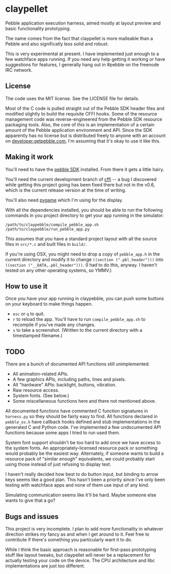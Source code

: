 claypellet
==========

Pebble application execution harness, aimed mostly at layout preview and basic
functionality prototyping.

The name comes from the fact that claypellet is more malleable than a Pebble
and also significatly less solid and robust.

This is very experimental at present. I have implemented just enough to a few
watchface apps running. If you need any help getting it working or have
suggestions for features, I generally hang out in #pebble on the freenode IRC
network.

License
-------

The code uses the MIT license. See the LICENSE file for details.

Most of the C code is pulled straight out of the Pebble SDK header files and
modified slightly to build the requisite CFFI hooks. Some of the resource
management code was reverse-engineered from the Pebble SDK resource packaging
tools. Also, the core of this is an implementation of a certain amount of the
Pebble application environment and API. Since the SDK apparently has no license
but is distributed freely to anyone with an account on
[developer.getpebble.com](http://developer.getpebble.com/), I'm assuming that
it's okay to use it like this.

Making it work
--------------

You'll need to have the [pebble SDK](http://developer.getpebble.com/)
installed. From there it gets a little hairy.

You'll need the current development branch of
[cffi](http://cffi.readthedocs.org/) -- a bug I discovered while getting this
project going has been fixed there but not in the v0.6, which is the current
release version at the time of writing.

You'll also need [pygame](http://pygame.org/) which I'm using for the display.

With all the dependencies installed, you should be able to run the following
commands in you project directory to get your app running in the simulator:

    /path/to/claypebble/compile_pebble_app.sh
    /path/to/claypebble/run_pebble_app.py

This assumes that you have a standard project layout with all the source files
in `src/*.c` and built files in `build/`.

If you're using OSX, you might need to drop a copy of `pebble_app.h` in the
current directory and modify it to change `((section (".pbl_header")))` into
`((section ("__DATA,.pbl_header")))`. (I had to do this, anyway. I haven't
tested on any other operating systems, so YMMV.)

How to use it
-------------

Once you have your app running in claypebble, you can push some buttons on your
keyboard to make things happen.

  * `esc` or `q` to quit.
  * `r` to reload the app. You'll have to run `compile_pebble_app.sh` to
    recompile if you've made any changes.
  * `s` to take a screenshot. (Written to the current directory with a
    timestamped filename.)

TODO
----

There are a bunch of documented API functions still unimplemented:

  * All animation-related APIs.
  * A few graphics APIs, including paths, lines and pixels.
  * All "hardware" APIs: backlight, buttons, vibration.
  * Raw resource access.
  * System fonts. (See below.)
  * Some miscellaneous functions here and there not mentioned above.

All documented functions have commented C function signatures in `harness.py`
so they should be fairly easy to find. All functions declared in `pebble_os.h`
have callback hooks defined and stub implementations in the generated C and
Python code. I've implemented a few undocumented API functions because some
apps I tried to run used them.

System font support shouldn't be too hard to add once we have access to the
system fonts. An appropriately-licensed resource pack or something would
probably be the easiest way. Alternately, if someone wants to build a resource
pack of "similar enough" equivalents, we could probably start using those
instead of just refusing to display text.

I haven't really decided how best to do button input, but binding to arrow keys
seems like a good plan. This hasn't been a priority since I've only been
testing with watchface apps and none of them use input of any kind.

Simulating communication seems like it'll be hard. Maybe someone else wants to
give that a go?

Bugs and issues
---------------

This project is very incomplete. I plan to add more functionality in whatever
direction strikes my fancy as and when I get around to it. Feel free to
contribute if there's something you particularly want it to do.

While I think the basic approach is reasonable for first-pass prototyping stuff
like layout tweaks, but claypellet will never be a replacement for actually
testing your code on the device. The CPU architecture and libc implementations
are just too different.
